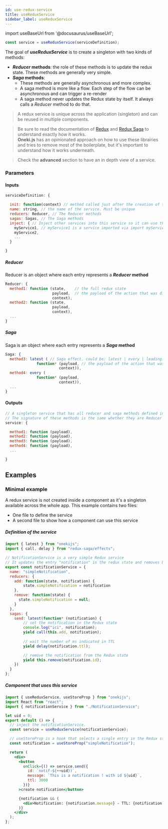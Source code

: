 ```yaml
---
id: use-redux-service
title: useReduxService
sidebar_label: useReduxService
---
```

import useBaseUrl from '@docusaurus/useBaseUrl';

```javascript
const service = useReduxService(serviceDefinition);
```
The goal of ***useReduxService*** is to create a singleton with two kinds of methods:
* ***Reducer* methods**: the role of these methods is to update the redux state. These methods are generally very simple.
* ***Saga* methods**: 
  * These methods are generally asynchronous and more complex. 
  * A saga method is more like a flow. Each step of the flow can be asynchronous and can trigger a re-render
  * A saga method never updates the Redux state by itself. It always calls a *Reducer* method to do that.

> A redux service is unique across the application (singleton) and can be reused in multiple components.

> Be sure to read the documentation of [Redux](https://redux.js.org/) and [Redux Saga](https://redux-saga.js.org/) to understand exactly how it works.<br/>
**Oneki.js** has an opinionated approach on how to use these librairies and tries to remove most of the boilerplate, but it's important to understand how it works underneath.

> Check the **advanced** section to have an in depth view of a service.

### Parameters
#### Inputs
```javascript
serviceDefinition: {

  init: function(context) // method called just after the creation of the service.
  name: string, // the name of the service. Must be unique
  reducers: Reducer, // The Reducer methods
  sagas: Sagas, // The Saga methods
  inject: { // Inject other services into this service so it can use them.
    myService1, // myService1 is a service imported via import myService1 from '...'
    myService2,
    ...
  }

}
```
##### Reducer
Reducer is an object where each entry represents a ***Reducer* method**
```javascript
Reducer: {
  method1: function (state,    // the full redux state
                     payload,  // the payload of the action that was dispatched
                     context),
  method2: function (state, 
                     payload,
                     context),
  ...
}
```
##### Saga
Saga is an object where each entry represents a ***Saga* method**

```javascript
Saga: {
  method3: latest ( // Saga effect. could be: latest | every | leading. Indicate how to handle an action when another action of the same type is still in progress.
              function* (payload, // the payload of the action that was dispatched
                        context)), 
  method4: every (
              function* (payload,
                        context)), 
  ...
}
```
#### Outputs
```javascript
// A singleton service that has all reducer and saga methods defined in the serviceDefinition
// The signature of these methods is the same whether they are Reducer or Saga.
service: {

  method1: function (payload),
  method2: function (payload),
  method3: function (payload),
  method4: function (payload),
  ...

}
```

## Examples
### Minimal example
A redux service is not created inside a component as it's a singleton available across the whole app.
This example contains two files:
* One file to define the service
* A second file to show how a component can use this service
##### Definition of the service
```jsx
import { latest } from "onekijs";
import { call, delay } from "redux-saga/effects";

// NotificationService is a very simple Redux service
// It updates the entry "notification" in the redux state and removes based on the TTL of the notification
export const notificationService = {
  name: "simpleNotification",
  reducers: {
    add: function(state, notification) {
        state.simpleNotification = notification
    },
    remove: function(state) {
      state.simpleNotification = null;
    }
  },
  sagas: {
    send: latest(function* (notification) {
        // set the notification in the Redux state
        console.log("ici", notification);
        yield call(this.add, notification);
        
        // wait the number of ms indicated in TTL
        yield delay(notification.ttl);

        // remove the notification from the Redux state
        yield this.remove(notification.id);
    })
  }
};
```
##### Component that uses this service
```jsx
import { useReduxService, useStoreProp } from "onekijs";
import React from "react";
import { notificationService } from "./NotificationService";

let uid = 0;
export default () => {
  // inject the notificationService.
  const service = useReduxService(notificationService);

  // useStoreProp is a hook that selects a single entry in the Redux state
  const notification = useStoreProp("simpleNotification");

  return (
    <div>
      <button
        onClick={() => service.send({ 
          id: `notif-${++uid})`,
          message: `This is a notification ! with id ${uid}`,
          ttl: 3000
        })}
      >create notification</button>

      {notification && (
        <div>Notification: {notification.message} - TTL: {notification.ttl} ms</div>
      )}
    </div>
  );
};
```